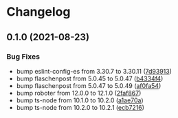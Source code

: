 # Changelog

## 0.1.0 (2021-08-23)


### Bug Fixes

* bump eslint-config-es from 3.30.7 to 3.30.11 ([7d93913](https://www.github.com/Dren-Tech/kennsla_api/commit/7d939138952d6cf227755620bbd613a6be4617d8))
* bump flaschenpost from 5.0.45 to 5.0.47 ([b4334f4](https://www.github.com/Dren-Tech/kennsla_api/commit/b4334f40a66cc35ceab3388b28b50de02ade4ef6))
* bump flaschenpost from 5.0.47 to 5.0.49 ([af0fa54](https://www.github.com/Dren-Tech/kennsla_api/commit/af0fa5442a6c9e0ce6451d8db374c851187d3a46))
* bump roboter from 12.0.0 to 12.1.0 ([2faf867](https://www.github.com/Dren-Tech/kennsla_api/commit/2faf8673b7a62c3c585fe721c09c570e83258a57))
* bump ts-node from 10.1.0 to 10.2.0 ([a1ae70a](https://www.github.com/Dren-Tech/kennsla_api/commit/a1ae70a6917a0ead79efb4e227f9e0ee2609b77f))
* bump ts-node from 10.2.0 to 10.2.1 ([ecb7216](https://www.github.com/Dren-Tech/kennsla_api/commit/ecb7216534defec9ea5af64061feb42ff7f17ea5))
